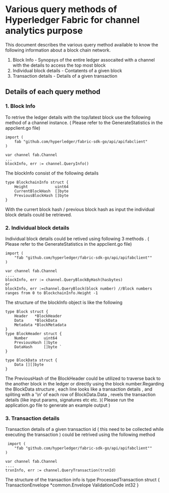 # Various query methods of Hyperledger Fabric  for channel analytics purpose

This document describes the various query method available to know the following information about a block chain network.

1. Block Info - Synopsys of the entire ledger assocaited with a channel with the details to access the top most block
2. Individual block details - Contatents of a given block 
3. Transaction details - Details of a given transaction 

## Details of each query method

### 1. Block Info
To retrive the ledger details with the top/latest block use the following method of a channel instance. 
( Please refer to the GenerateStatistics in the appclient.go file)

    
    
    import (
        fab "github.com/hyperledger/fabric-sdk-go/api/apifabclient"
    )

    var channel fab.Channel 
    ...
    blockInfo, err := channel.QueryInfo()

The blockInfo consist of the following details 

    type BlockchainInfo struct {
	    Height            uint64 
	    CurrentBlockHash  []byte 
	    PreviousBlockHash []byte 
    }

With the currert block hash / previous block hash as input the individual block details could be retrieved. 
    
### 2. Individual block details
Individual block details could be retived using following  3 methods . ( Please refer to the GenerateStatistics in the appclient.go file)

    import (
        "fab "github.com/hyperledger/fabric-sdk-go/api/apifabclient""
    )

    var channel fab.Channel 
    ....
    blockInfo, err := channel.QueryBlockByHash(hasbytes)
    or
    blockInfo, err :=channel.QueryBlock(block number) //Block numbers ranges from 0 to BlockchainInfo.Height -1

The structure of the blockInfo object is like the following 

    type Block struct {
        Header   *BlockHeader   
        Data     *BlockData     
        Metadata *BlockMetadata 
    }
    type BlockHeader struct {
        Number       uint64 
        PreviousHash []byte 
        DataHash     []byte `
    }
    
    type BlockData struct {
        Data [][]byte 
    }
The PreviousHash of the BlockHeader could be utilized to traverse back to the another block in the ledger or directly using the block number.Regarding the BlockData structure , each line looks like a transaction details , and spliting with a '\n' of each row of BlockData.Data , revels the transaction details (like input params, signatures etc etc. )( Please run the application.go file to generate an example output )

### 3. Transaction details 
Transaction details of a given transaction id ( this need to be collected while executing the transaction ) could be retrived using the following method

     import (
        "fab "github.com/hyperledger/fabric-sdk-go/api/apifabclient""
    )

    var channel fab.Channel 
    ....
    trxnInfo, err := channel.QueryTransaction(trxnId)

The structure of the transaction info is 
    type ProcessedTransaction struct {
        TransactionEnvelope *common.Envelope 
        ValidationCode int32 
    }
